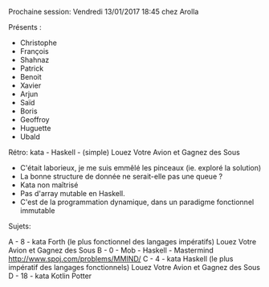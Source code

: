 Prochaine session: Vendredi 13/01/2017 18:45 
chez Arolla

Présents :
- Christophe
- François
- Shahnaz
- Patrick
- Benoit
- Xavier
- Arjun
- Saïd
- Boris
- Geoffroy
- Huguette
- Ubald


Rétro: kata - Haskell - (simple) Louez Votre Avion et Gagnez des Sous 
- C'était laborieux, je me suis emmêlé les pinceaux (ie. exploré la solution)
- La bonne structure de donnée ne serait-elle pas une queue ?
- Kata non maîtrisé
- Pas d'array mutable en Haskell.
- C'est de la programmation dynamique, dans un paradigme fonctionnel immutable


Sujets:

A - 8 - kata Forth (le plus fonctionnel des langages impératifs) Louez Votre Avion et Gagnez des Sous 
B - 0 - Mob - Haskell - Mastermind http://www.spoj.com/problems/MMIND/
C - 4 - kata Haskell (le plus impératif des langages fonctionnels) Louez Votre Avion et Gagnez des Sous 
D - 18 - kata Kotlin Potter

